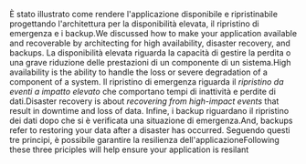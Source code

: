 <span data-ttu-id="d503a-101">È stato illustrato come rendere l'applicazione disponibile e ripristinabile progettando l'architettura per la disponibilità elevata, il ripristino di emergenza e i backup.</span><span class="sxs-lookup"><span data-stu-id="d503a-101">We discussed how to make your application available and recoverable by architecting for high availability, disaster recovery, and backups.</span></span> <span data-ttu-id="d503a-102">La disponibilità elevata riguarda la capacità di gestire la perdita o una grave riduzione delle prestazioni di un componente di un sistema.</span><span class="sxs-lookup"><span data-stu-id="d503a-102">High availability is the ability to handle the loss or severe degradation of a component of a system.</span></span> <span data-ttu-id="d503a-103">Il ripristino di emergenza riguarda il *ripristino da eventi a impatto elevato* che comportano tempi di inattività e perdite di dati.</span><span class="sxs-lookup"><span data-stu-id="d503a-103">Disaster recovery is about *recovering from high-impact events* that result in downtime and loss of data.</span></span> <span data-ttu-id="d503a-104">Infine, i backup riguardano il ripristino dei dati dopo che si è verificata una situazione di emergenza.</span><span class="sxs-lookup"><span data-stu-id="d503a-104">And, backups refer to restoring your data after a disaster has occurred.</span></span> <span data-ttu-id="d503a-105">Seguendo questi tre principi, è possibile garantire la resilienza dell'applicazione</span><span class="sxs-lookup"><span data-stu-id="d503a-105">Following these three priciples will help ensure your application is resilant</span></span> 

